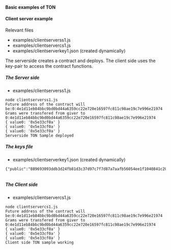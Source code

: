 #### Basic examples of TON

#### Client server example

Relevant files

- examples/clientserverss1.js
- examples/clientservercs1.js
- examples/clientserverkey1.json (created dynamically)

The serverside creates a contract and deploys. The client side uses the key-pair to access the contract functions.

##### The Server side
- examples/clientserverss1.js

```
node clientserverss1.js 
Future address of the contract will be:0:4e1d11eb84bbc9bd0bd44a6359cc22e720e16597fc811c98ae19c7e996e21974
Grams were transfered from giver to 0:4e1d11eb84bbc9bd0bd44a6359cc22e720e16597fc811c98ae19c7e996e21974
{ value0: '0x5e33cf0a' }
{ value0: '0x5e33cf0a' }
{ value0: '0x5e33cf0a' }
Serverside TON Sample deployed
```

##### The keys file 

- examples/clientserverkey1.json (created dynamically)

```
{"public":"889693093ddb3d24fb81d3c37d97c7f7d87a7aafb56054ee1f1040841c28f458","secret":"de278afcf85238163f1139e163c632d39c442498ff3fcfa2ab3bc84c0de5d946"}


```
##### The Client side
- examples/clientservercs1.js

```
node clientservercs1.js 
Future address of the contract will be:0:4e1d11eb84bbc9bd0bd44a6359cc22e720e16597fc811c98ae19c7e996e21974
Grams were transfered from giver to 0:4e1d11eb84bbc9bd0bd44a6359cc22e720e16597fc811c98ae19c7e996e21974
{ value0: '0x5e33cf0a' }
{ value0: '0x5e33cf0a' }
{ value0: '0x5e33cf0a' }
Client side TON sample working

```

